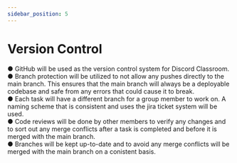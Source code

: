 ```yaml
---
sidebar_position: 5
---
```


# Version Control
● GitHub will be used as the version control system for Discord Classroom.<br/>
● Branch protection will be utilized to not allow any pushes directly to the main branch. This ensures that the main branch will always be a deployable codebase and safe from any errors that could cause it to break. <br/>
● Each task will have a different branch for a group member to work on. A naming scheme that is consistent and uses the jira ticket system will be used.<br/>
● Code reviews will be done by other members to verify any changes and to sort out any merge conflicts after a task is completed and before it is merged with the main branch.<br/>
● Branches will be kept up-to-date and to avoid any merge conflicts will be merged with the main branch on a conistent basis. 
